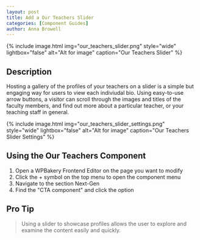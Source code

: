 ```yaml
---
layout: post
title: Add a Our Teachers Slider
categories: [Component Guides]
author: Anna Browell
---
```

{% include image.html img="our_teachers_slider.png" style="wide" lightbox="false" alt="Alt for image" caption="Our Teachers Slider" %}


## Description

Hosting a gallery of the profiles of your teachers on a slider is a simple but engaging way for users to view each indiviudal bio. Using easy-to-use arrow buttons, a visitor can scroll through the images and titles of the faculty members, and find out more about a particular teacher, or your teaching staff in general.


{% include image.html img="our_teachers_slider_settings.png" style="wide" lightbox="false" alt="Alt for image" caption="Our Teachers Slider Settings" %}


## Using the Our Teachers Component


1. Open a WPBakery Frontend Editor on the page you want to modify
2. Click the + symbol on the top menu to open the component menu
3. Navigate to the section Next-Gen
4. Find the "CTA component" and click the option


## Pro Tip
> Using a slider to showcase profiles allows the user to explore and examine the content easily and quickly.

